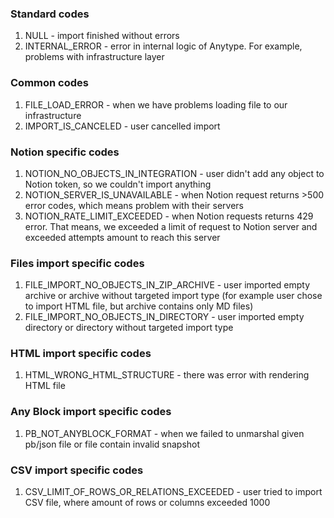 ### Standard codes 

1. NULL - import finished without errors
2. INTERNAL_ERROR - error in internal logic of Anytype. For example, problems with infrastructure layer

### Common codes
1. FILE_LOAD_ERROR - when we have problems loading file to our infrastructure
2. IMPORT_IS_CANCELED - user cancelled import

### Notion specific codes
1. NOTION_NO_OBJECTS_IN_INTEGRATION - user didn't add any object to Notion token, so we couldn't import anything
2. NOTION_SERVER_IS_UNAVAILABLE - when Notion request returns >500 error codes, which means problem with their servers
3. NOTION_RATE_LIMIT_EXCEEDED - when Notion requests returns 429 error. That means, we exceeded a limit of request to Notion server and exceeded attempts amount to reach this server

### Files import specific codes
1. FILE_IMPORT_NO_OBJECTS_IN_ZIP_ARCHIVE - user imported empty archive or archive without targeted import type (for example user chose to import HTML file, but archive contains only MD files)
2. FILE_IMPORT_NO_OBJECTS_IN_DIRECTORY - user imported empty directory or directory without targeted import type

### HTML import specific codes
1. HTML_WRONG_HTML_STRUCTURE - there was error with rendering HTML file

### Any Block import specific codes
1. PB_NOT_ANYBLOCK_FORMAT - when we failed to unmarshal given pb/json file or file contain invalid snapshot

### CSV import specific codes
1. CSV_LIMIT_OF_ROWS_OR_RELATIONS_EXCEEDED - user tried to import CSV file, where amount of rows or columns exceeded 1000
